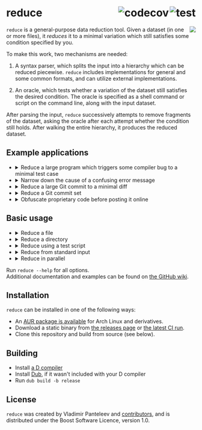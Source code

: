 <!-- This file is best viewed on https://github.com/CyberShadow/reduce#readme. Apologies for all the HTML! -->
<a href="https://github.com/CyberShadow/reduce/actions/workflows/test.yml"><img align="right" src="https://github.com/CyberShadow/reduce/actions/workflows/test.yml/badge.svg?branch=master" alt="test" /></a><a href="https://codecov.io/gh/CyberShadow/reduce"><img align="right" src="https://codecov.io/gh/CyberShadow/reduce/branch/master/graph/badge.svg?token=CxoRmYgdJp" alt="codecov" /></a>
reduce
======

<img align="right" src="https://dump.thecybershadow.net/6b58560174d8f1f5c0d15315fe6ab021/anim.svgz">

`reduce` is a general-purpose data reduction tool. 
Given a dataset (in one or more files), it *reduces* it to a minimal variation 
which still satisfies some condition specified by you.

To make this work, two mechanisms are needed:

1. A syntax parser, which splits the input into a hierarchy which can be reduced piecewise.
   `reduce` includes implementations for general and some common formats, and can utilize external implementations.

2. An oracle, which tests whether a variation of the dataset still satisfies the desired condition.
   The oracle is specified as a shell command or script on the command line, along with the input dataset.

After parsing the input, `reduce` successively attempts to remove fragments of the dataset, 
asking the oracle after each attempt whether the condition still holds. 
After walking the entire hierarchy, it produces the reduced dataset.


Example applications
--------------------

- <details><summary>Reduce a large program which triggers some compiler bug to a minimal test case</summary><p></p>

  This is the original and most common application, and the one targeted by similar tools 
  such as [creduce](https://embed.cs.utah.edu/creduce/) and [bugpoint](https://llvm.org/docs/CommandGuide/bugpoint.html).

  If your compiler is called `gcc`, and it is crashing with the error message `internal compiler error`, 
  a typical invocation would be:

      reduce 'gcc program.c 2>&1 | grep "internal compiler error"' program.c
  </details>

- <details><summary>Narrow down the cause of a confusing error message</summary><p></p>

  Consider the situation: after making some changes to some code, the tool (compiler) 
  produces only the error message `failed to frobnicate whatsits`, and refuses to elaborate further.
  You have no idea what frobnication or whatsits are, and you certainly don't knowingly use any of these things in your code, 
  thus having no obvious way to proceed in debugging the problem.

  `reduce` can be used to narrow down your code to the minimal variation which still causes the error message.
  As the result of this reduction will have all extraneous parts (which are not necessary for the error message to manifest) removed,
  it is likely to make it clearer what causes the whatsits to get frobnicated, and perhaps even why said action fails.

  The would-be invocation is similar to the above:

      reduce 'foo-tool input.foo 2>&1 | grep "failed to frobnicate whatsits"' input.foo
  </details>

- <details><summary>Reduce a large Git commit to a minimal diff</summary><p></p>

  You may be familiar with `git bisect run`, a Git feature used to automatically bisect (narrow down) regressions.
  It allows specifying a condition, which Git will use to find the earliest commit which satisfies said condition.
  However, as not everyone employs the practice of atomic git commits, 
  sometimes the identified commit is still too large to clearly demonstrate the cause of the regression.

  `reduce` can be used to continue where `git bisect run` finished:

  1. Export the commit to a `.diff` file:

         git -C /path/to/repo show badcommitsha1 > commit.patch

  2. Reset the repository to the bad commit's parent:

         git -C /path/to/repo reset --hard badcommitsha1^

  3. Create `oracle.sh`, the test script:

     ```bash
     #!/bin/bash
     set -eu

     git clone --depth=1 /path/to/repo repo
     cd repo
     patch -p 1 ../commit.patch
     ./configure && make
     # Place your test command here.
     # It should be the same as "git bisect run", but invert the exit code.
     ./check-if-bug-exists
     ```

  4. Make it executable (`chmod +x oracle.sh`).

  5. Invoke `reduce` as:

         reduce -f oracle.sh commit.patch
  </details>

- <details><summary>Reduce a Git commit set</summary><p></p>

  This application also follows `git bisect run`.
  Consider the situation where the first commit in which a bug manifests only exposes a latent bug, 
  and does not actually contain the faulty code, 
  or any other variation where the bug is effected by the "joint effort" of changes across multiple commits.

  The sought information is thus not a single commit, but the minimal set of commits 
  (starting from some base) which satisfy the given condition.

  `reduce` can be used to produce this minimal set as follows:

  1. Export the list of commits to a text file:

         git -C /path/to/repo log --pretty=%H basecommitsha1.. > commits.txt

  2. Reset the repository to the base commit:

         git -C /path/to/repo reset --hard basecommitsha1

  3. Create `oracle.sh`, the test script:

     ```bash
     #!/bin/bash
     set -eu

     git clone /path/to/repo repo
     cd repo
     git cherry-pick $(cat ../commits.txt)
     ./configure && make
     # Place your test command here.
     # It should be the same as "git bisect run", but invert the exit code.
     ./check-if-bug-exists
     ```

  4. Make it executable (`chmod +x oracle.sh`).

  5. Invoke `reduce` as:

         reduce -f oracle.sh --syntax=lines commits.txt
  </details>

- <details><summary>Obfuscate proprietary code before posting it online</summary><p></p>

  Occasionally, you may need to share some proprietary code with a compiler developer in order for them to be able to reproduce a bug.
  Publishing the code verbatim may be out of the question, so it would first need to be mangled to obscure its intent.

  `reduce` has an alternate mode which can aid in this task. 
  If `--obfuscate` is specified, it switches its default mode (reduction) to obfuscation.
  The basic principle remains the same; what changes is the kind of modification that `reduce` tries to do:
  instead of deleting parts of the input, it attempts to rename each word / identifier,
  only keeping those renames which cause the test condition to hold.

  A typical invocation would thus be:

      reduce 'gcc program.c 2>&1 | grep "internal compiler error"' program.c --obfuscate
  </details>


Basic usage
-----------

- <details><summary>Reduce a file</summary><p></p>

  <pre>reduce <i>ORACLE</i> <i>FILE</i></pre>

  *`ORACLE`* is a shell command, which should return 0 if the *`FILE`* variation in the current directory 
  is a good reduction (continues holding the desired properties), or non-zero otherwise.
  It is expected to return 0 if *`FILE`* is provided with no modifications.

  A common simple oracle is `some-compiler FILE 2>&1 | grep "some error message"`.
  The exit status of a shell pipeline is that of the last command (here, `grep`),
  and `grep` exits with status 0 if the indicated string is found 
  (which indicates to `reduce` that this is a good reduction).

  `reduce` always creates temporary directories in which it places (modified) copies of *`FILE`* before executing the oracle.
  Thus, the oracle command always runs in a temporary directory holding a different version of the file every time; 
  it should therefore not make any assumptions about the current directory, other than that it holds a copy of the *`FILE`* to test.

  The final result of the reduction will by default be saved to <code><i>FILE</i>.result/<i>FILE</i></code>.
  </details>

- <details><summary>Reduce a directory</summary><p></p>

  <pre>reduce <i>ORACLE</i> <i>DIRECTORY</i></pre>

  Same as above, except *`ORACLE`* is executed in (modified) copies of the directory.

  The final result of the reduction will by default be saved to <code><i>DIRECTORY</i>.result</code>.
  </details>

- <details><summary>Reduce using a test script</summary><p></p>

  If the oracle shell command is too long to be expressed on `reduce`'s command line, a shell script can be used instead:

  <pre>reduce -f <i>ORACLE-FILE</i> <i>FILE</i></pre>

  This is the same as above, except *`ORACLE-FILE`* is a file instead of a shell command.

  This invocation is equivalent to <code>reduce "$PWD/<i>ORACLE-FILE</i>" <i>FILE</i></code>.
  </details>

- <details><summary>Reduce from standard input</summary><p></p>

  <pre>... | reduce <i>ORACLE</i> --syntax=<i>SYNTAX</i> - | ...</pre>

  *`SYNTAX`* should specify the syntax that the input is in.

  In this mode, *`ORACLE`* should read the dataset to test from standard input as well.
  A temporary directory will still be created, so it is safe for it to create temporary files.

  `reduce` will by default produce the final result of the reduction on its standard output.
  </details>

- <details><summary>Reduce in parallel</summary><p></p>

  You can greatly speed up reductions by enabling parallelism / lookahead:

  <pre>reduce -j <i>ORACLE</i> <i>FILE</i></pre>

  This mode has an additional requirement for *`ORACLE`*:
  it, or any command invoked by it, should not create or modify files outside the current directory
  (at least, without adequate precautions such as locking or unique filenames).
  </details>

Run `reduce --help` for all options.  
Additional documentation and examples can be found on [the GitHub wiki](https://github.com/CyberShadow/reduce/wiki).


Installation
------------

`reduce` can be installed in one of the following ways:

- An [AUR package is available](https://aur.archlinux.org/packages/reduce) for Arch Linux and derivatives.
- Download a static binary from [the releases page](https://github.com/CyberShadow/reduce/releases)
  or [the latest CI run](https://github.com/CyberShadow/reduce/actions?query=branch%3Amaster).
- Clone this repository and build from source (see below).


Building
--------

- Install [a D compiler](https://dlang.org/download.html)
- Install [Dub](https://github.com/dlang/dub), if it wasn't included with your D compiler
- Run `dub build -b release`


License
-------

`reduce` was created by Vladimir Panteleev and [contributors](https://github.com/CyberShadow/reduce/graphs/contributors),
and is distributed under the Boost Software Licence, version 1.0.
